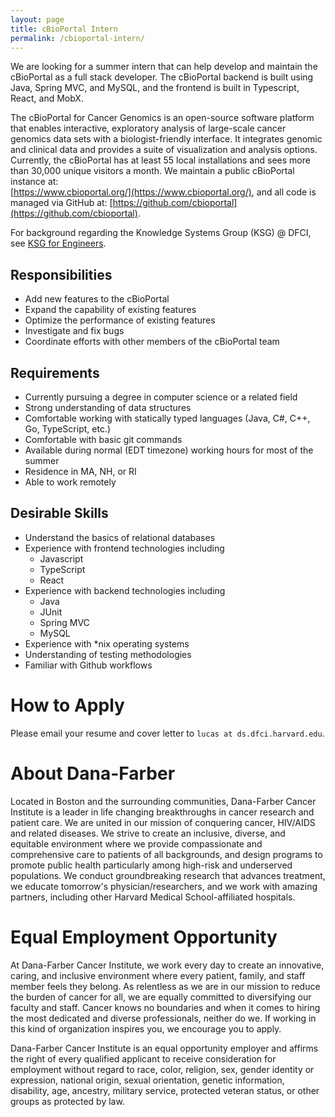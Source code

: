 ```yaml
---
layout: page
title: cBioPortal Intern
permalink: /cbioportal-intern/
---
```


We are looking for a summer intern that can help develop and maintain the cBioPortal as a full stack developer.
The cBioPortal backend is built using Java, Spring MVC, and MySQL, and the frontend is built in Typescript, React, and MobX.

The cBioPortal for Cancer Genomics is an open-source software platform that enables interactive, exploratory analysis of
large-scale cancer genomics data sets with a biologist-friendly interface. It integrates genomic and clinical data and
provides a suite of visualization and analysis options. Currently, the cBioPortal has at least 55 local installations
and sees more than 30,000 unique visitors a month.  We maintain a public cBioPortal instance at:  
[https://www.cbioportal.org/](https://www.cbioportal.org/), and all code is managed via GitHub at:
[https://github.com/cbioportal](https://github.com/cbioportal).

For background regarding the Knowledge Systems Group (KSG) @ DFCI, see [KSG for Engineers](../ksg_engineers/).


## Responsibilities

* Add new features to the cBioPortal
* Expand the capability of existing features
* Optimize the performance of existing features
* Investigate and fix bugs
* Coordinate efforts with other members of the cBioPortal team


## Requirements

* Currently pursuing a degree in computer science or a related field
* Strong understanding of data structures
* Comfortable working with statically typed languages (Java, C#, C++, Go, TypeScript, etc.)
* Comfortable with basic git commands
* Available during normal (EDT timezone) working hours for most of the summer
* Residence in MA, NH, or RI
* Able to work remotely

## Desirable Skills
* Understand the basics of relational databases
* Experience with frontend technologies including
  * Javascript 
  * TypeScript 
  * React 
* Experience with backend technologies including 
  * Java 
  * JUnit 
  * Spring MVC 
  * MySQL 
* Experience with *nix operating systems 
* Understanding of testing methodologies 
* Familiar with Github workflows

# How to Apply

Please email your resume and cover letter to `lucas at ds.dfci.harvard.edu`. 

# About Dana-Farber

Located in Boston and the surrounding communities, Dana-Farber Cancer Institute is a leader in life changing
breakthroughs in cancer research and patient care. We are united in our mission of conquering cancer,
HIV/AIDS and related diseases. We strive to create an inclusive, diverse, and equitable environment where we provide
compassionate and comprehensive care to patients of all backgrounds, and design programs to promote public health
particularly among high-risk and underserved populations. We conduct groundbreaking research that advances treatment,
we educate tomorrow's physician/researchers, and we work with amazing partners, including other
Harvard Medical School-affiliated hospitals.

# Equal Employment Opportunity

At Dana-Farber Cancer Institute, we work every day to create an innovative, caring, and inclusive environment where 
every patient, family, and staff member feels they belong.  As relentless as we are in our mission to reduce the burden
of cancer for all, we are equally committed to diversifying our faculty and staff.  Cancer knows no boundaries and when
it comes to hiring the most dedicated and diverse professionals, neither do we. If working in this kind of organization
inspires you, we encourage you to apply.

Dana-Farber Cancer Institute is an equal opportunity employer and affirms the right of every qualified applicant to 
receive consideration for employment without regard to race, color, religion, sex, gender identity or expression,
national origin, sexual orientation, genetic information, disability, age, ancestry, military service, protected veteran
status, or other groups as protected by law.

